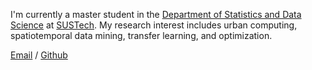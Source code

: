 I'm currently a master student in the [Department of Statistics and Data Science](https://stat-ds.sustech.edu.cn/) at [SUSTech](https://stat-ds.sustech.edu.cn/). My research interest includes urban computing, spatiotemporal data mining, transfer learning, and optimization.

[Email](12332881@mail.sustech.edu.cn) / [Github](https://github.com/Jiaxin36)

